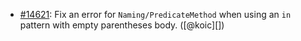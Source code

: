 * [#14621](https://github.com/rubocop/rubocop/issues/14621): Fix an error for `Naming/PredicateMethod` when using an `in` pattern with empty parentheses body. ([@koic][])
